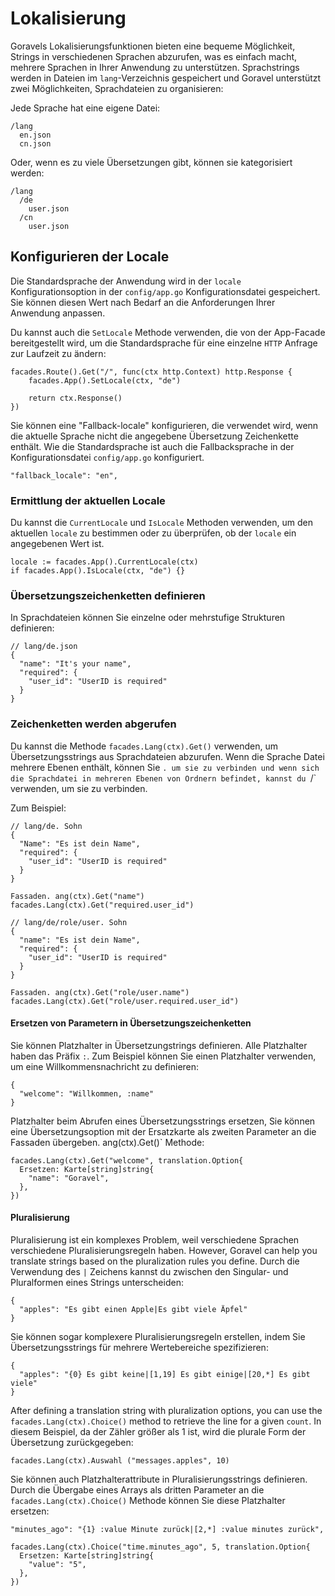# Lokalisierung

Goravels Lokalisierungsfunktionen bieten eine bequeme Möglichkeit, Strings in verschiedenen Sprachen abzurufen, was es einfach macht,
mehrere Sprachen in Ihrer Anwendung zu unterstützen. Sprachstrings werden in Dateien im `lang`-Verzeichnis gespeichert und
Goravel unterstützt zwei Möglichkeiten, Sprachdateien zu organisieren:

Jede Sprache hat eine eigene Datei:

```
/lang
  en.json
  cn.json
```

Oder, wenn es zu viele Übersetzungen gibt, können sie kategorisiert werden:

```
/lang
  /de
    user.json
  /cn
    user.json
```

## Konfigurieren der Locale

Die Standardsprache der Anwendung wird in der `locale` Konfigurationsoption in der `config/app.go`
Konfigurationsdatei gespeichert. Sie können diesen Wert nach Bedarf an die Anforderungen Ihrer Anwendung anpassen.

Du kannst auch die `SetLocale` Methode verwenden, die von der App-Facade bereitgestellt wird, um die Standardsprache für eine einzelne `HTTP`
Anfrage zur Laufzeit zu ändern:

```
facades.Route().Get("/", func(ctx http.Context) http.Response {
    facades.App().SetLocale(ctx, "de")

    return ctx.Response()
})
```

Sie können eine "Fallback-locale" konfigurieren, die verwendet wird, wenn die aktuelle Sprache nicht die angegebene Übersetzung
Zeichenkette enthält. Wie die Standardsprache ist auch die Fallbacksprache in der Konfigurationsdatei `config/app.go` konfiguriert.

```
"fallback_locale": "en",
```

### Ermittlung der aktuellen Locale

Du kannst die `CurrentLocale` und `IsLocale` Methoden verwenden, um den aktuellen `locale` zu bestimmen oder zu überprüfen, ob der `locale` ein
angegebenen Wert ist.

```
locale := facades.App().CurrentLocale(ctx)
if facades.App().IsLocale(ctx, "de") {}
```

### Übersetzungszeichenketten definieren

In Sprachdateien können Sie einzelne oder mehrstufige Strukturen definieren:

```
// lang/de.json
{
  "name": "It's your name",
  "required": {
    "user_id": "UserID is required"
  }
}
```

### Zeichenketten werden abgerufen

Du kannst die Methode `facades.Lang(ctx).Get()` verwenden, um Übersetzungsstrings aus Sprachdateien abzurufen. Wenn die Sprache
Datei mehrere Ebenen enthält, können Sie `. um sie zu verbinden und wenn sich die Sprachdatei in mehreren Ebenen von
Ordnern befindet, kannst du `/\` verwenden, um sie zu verbinden.

Zum Beispiel:

```
// lang/de. Sohn
{
  "Name": "Es ist dein Name",
  "required": {
    "user_id": "UserID is required"
  }
}

Fassaden. ang(ctx).Get("name")
facades.Lang(ctx).Get("required.user_id")

// lang/de/role/user. Sohn
{
  "name": "Es ist dein Name",
  "required": {
    "user_id": "UserID is required"
  }
}

Fassaden. ang(ctx).Get("role/user.name")
facades.Lang(ctx).Get("role/user.required.user_id")
```

#### Ersetzen von Parametern in Übersetzungszeichenketten

Sie können Platzhalter in Übersetzungstrings definieren. Alle Platzhalter haben das Präfix `:`. Zum Beispiel können Sie einen
Platzhalter verwenden, um eine Willkommensnachricht zu definieren:

```
{
  "welcome": "Willkommen, :name"
}
```

Platzhalter beim Abrufen eines Übersetzungsstrings ersetzen, Sie können eine Übersetzungsoption mit der Ersatzkarte
als zweiten Parameter an die Fassaden übergeben. ang(ctx).Get()\` Methode:

```
facades.Lang(ctx).Get("welcome", translation.Option{
  Ersetzen: Karte[string]string{
    "name": "Goravel",
  },
})
```

#### Pluralisierung

Pluralisierung ist ein komplexes Problem, weil verschiedene Sprachen verschiedene Pluralisierungsregeln haben. However, Goravel can
help you translate strings based on the pluralization rules you define. Durch die Verwendung des `|` Zeichens kannst du
zwischen den Singular- und Pluralformen eines Strings unterscheiden:

```
{
  "apples": "Es gibt einen Apple|Es gibt viele Äpfel"
}
```

Sie können sogar komplexere Pluralisierungsregeln erstellen, indem Sie Übersetzungsstrings für mehrere Wertebereiche spezifizieren:

```
{
  "apples": "{0} Es gibt keine|[1,19] Es gibt einige|[20,*] Es gibt viele"
}
```

After defining a translation string with pluralization options, you can use the `facades.Lang(ctx).Choice()` method to
retrieve the line for a given `count`. In diesem Beispiel, da der Zähler größer als 1 ist, wird die plurale Form der
Übersetzung zurückgegeben:

```
facades.Lang(ctx).Auswahl ("messages.apples", 10)
```

Sie können auch Platzhalterattribute in Pluralisierungsstrings definieren. Durch die Übergabe eines Arrays als dritten Parameter an die
`facades.Lang(ctx).Choice()` Methode können Sie diese Platzhalter ersetzen:

```
"minutes_ago": "{1} :value Minute zurück|[2,*] :value minutes zurück",

facades.Lang(ctx).Choice("time.minutes_ago", 5, translation.Option{
  Ersetzen: Karte[string]string{
    "value": "5",
  },
})
```
